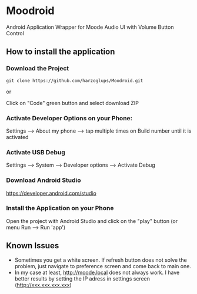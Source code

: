 # Moodroid
Android Application Wrapper for Moode Audio UI with Volume Button Control

## How to install the application

### Download the Project
```git clone https://github.com/harzoglups/Moodroid.git```

or

Click on "Code" green button and select download ZIP

### Activate Developer Options on your Phone:
Settings --> About my phone --> tap multiple times on Build number until it is activated

### Activate USB Debug
Settings --> System --> Developer options --> Activate Debug

### Download Android Studio
https://developer.android.com/studio

### Install the Application on your Phone
Open the project with Android Studio and click on the "play" button (or menu Run --> Run 'app')

## Known Issues

* Sometimes you get a white screen. If refresh button does not solve the problem, just navigate to preference screen and come back to main one.
* In my case at least, http://moode.local does not always work. I have better results by setting the IP adress in settings screen (http://xxx.xxx.xxx.xxx)
